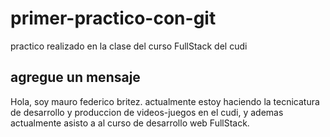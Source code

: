 # primer-practico-con-git
practico realizado en la clase del curso FullStack del cudi


## agregue un mensaje

Hola, soy mauro federico britez. actualmente estoy haciendo la tecnicatura de desarrollo y produccion de videos-juegos en el cudi, y ademas actualmente asisto a al curso de desarrollo web FullStack.
###